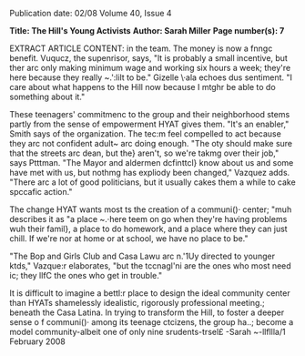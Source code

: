 Publication date: 02/08
Volume 40, Issue 4

**Title: The Hill's Young Activists**
**Author: Sarah Miller**
**Page number(s): 7**

EXTRACT ARTICLE CONTENT:
in the team. The money is now a fnngc 
benefit. Vuqucz, the supenrisor, says, "lt 
is probably a small incentive, but ther arc 
only making minimum wage and working 
six hours a week; they're here because 
they really \~.':lilt to be." Gizelle \\·ala 
echoes dus sentiment. "I care about what 
happens to the Hill now because I mtghr 
be able to do something about it." 

These teenagers' commitmenc to 
the group and their neighborhood stems 
partly from the sense of empowerment 
HYAT gives them. "lt's an enabler," 
Smith says of the organization. The tec:m 
feel compelled to act because they arc not 
confident adult~ arc doing enough. "The 
oty should make sure that the streets arc 
dean, but the} aren't, so we're takmg over 
their job," says Ptttman. "The Mayor and 
aldermen dcfinttcl} know about us and 
some have met with us, but nothmg has 
expliody been changed," Vazquez adds. 
"There arc a lot of good politicians, but it 
usually cakes them a while to cake spccafic 
action." 

The change HYAT wants most ts the 
creation of a communi()· center; "muh 
describes it as "a place \~.·here teem on 
go when they're having problems wuh 
their famil}, a place to do homework, 
and a place where they can just chill. If 
we're nor at home or at school, we have 
no place to be." 

"The Bop and Girls Club and Casa 
Lawu arc n.'1Uy directed to younger ktds," 
Vazque:r elaborates, "but the tccnagl'ni 
are the ones who most need ic; they llfC 
the ones who get in trouble." 

It is difficult to imagine a bettl:r place 
to design the ideal community center than 
HYATs shamelessly idealistic, rigorously 
professional meeting.; beneath the Casa 
Latina. In trying to transform the Hill, 
to foster a deeper sense o f communi()· 
among its teenage ctcizens, the group ha..; 
become a model community-albeit one 
of only nine srudents-trsel£ 
-Sarah ~-llfllla/1 
February 2008